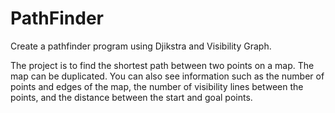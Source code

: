 # PathFinder
Create a pathfinder program using Djikstra and Visibility Graph.

The project is to find the shortest path between two points on a map. The map can be duplicated. You can also see information such as the number of points and edges of the map, the number of visibility lines between the points, and the distance between the start and goal points.
